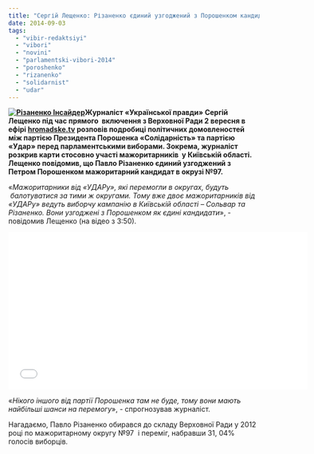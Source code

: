 ```yaml
---
title: "Сергій Лещенко: Різаненко єдиний узгоджений з Порошенком кандидат по мажоритарному округу"
date: 2014-09-03
tags: 
  - "vibir-redaktsiyi"
  - "vibori"
  - "novini"
  - "parlamentski-vibori-2014"
  - "poroshenko"
  - "rizanenko"
  - "solidarnist"
  - "udar"
---
```


**[![Різаненко Інсайдер](https://mpz.brovary.org/wp-content/uploads/2014/01/Rizanenko-Insayder.jpg)](https://mpz.brovary.org/wp-content/uploads/2014/01/Rizanenko-Insayder.jpg)Журналіст «Української правди» Сергій Лещенко під час прямого  включення з Верховної Ради 2 вересня в ефірі [hromadske.tv](http://www.hromadske.tv/) розповів подробиці політичних домовленостей між партією Президента Порошенка «Солідарність» та партією «Удар» перед парламентськими виборами. Зокрема, журналіст розкрив карти стосовно участі мажоритарників  у Київській області. Лещенко повідомив, що Павло Різаненко єдиний узгоджений з Петром Порошенком мажоритарний кандидат в окрузі №97.**

«_Мажоритарники від «УДАРу», які перемогли в округах, будуть  балотуватися за тими ж округами. Тому вже двоє мажоритарників від «УДАРу» ведуть виборчу кампанію в Київській області – Сольвар та Різаненко. Вони узгоджені з Порошенком як єдині кандидати_», - повідомив Лещенко (на відео з 3:50).

<iframe src="//www.youtube.com/embed/G1JWt8RJGvA?list=UU2oGvjIJwxn1KeZR3JtE-uQ" width="600" height="315" frameborder="0" allowfullscreen="allowfullscreen"></iframe>

«_Нікого іншого від партії Порошенка там не буде, тому вони мають найбільші шанси на перемогу_», - спрогнозував журналіст.

Нагадаємо, Павло Різаненко обирався до складу Верховної Ради у 2012 році по мажоритарному округу №97  і переміг, набравши 31, 04% голосів виборців.
